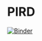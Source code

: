 # PIRD
[![Binder](https://mybinder.org/badge_logo.svg)](https://mybinder.org/v2/gh/Will2900y/PIRD/HEAD)


